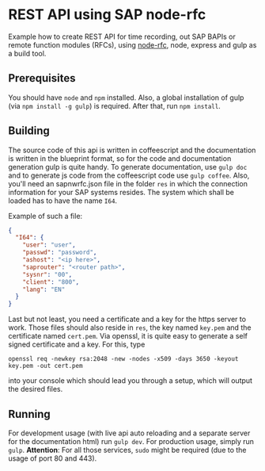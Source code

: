 REST API using SAP node-rfc
===========================

Example how to create REST API for time recording, out SAP BAPIs or remote function modules (RFCs), using 
[node-rfc](https://github.com/SAP/node-rfc), node,
express and gulp as a build tool. 

## Prerequisites
You should have `node` and `npm` installed. Also, a global installation of gulp (via `npm install -g gulp`) is required.
After that, run `npm install`.

## Building
The source code of this api is written in coffeescript and the documentation is written in the blueprint format, so for
the code and documentation generation gulp is quite handy. To generate documentation, use `gulp doc` and to generate
js code from the coffeescript code use `gulp coffee`. Also, you'll need an sapnwrfc.json file in the folder
`res` in which the connection information for your SAP systems resides. The system which shall be
loaded has to have the name `I64`.

Example of such a file:

```json
{
  "I64": {
    "user": "user",
    "passwd": "password",
    "ashost": "<ip here>",
    "saprouter": "<router path>",
    "sysnr": "00",
    "client": "800",
    "lang": "EN"
  }
}
```

Last but not least, you need a certificate and a key for the https server to work. Those files should also reside
in `res`, the key named `key.pem` and the certificate named `cert.pem`. Via openssl, it is quite easy to generate
a self signed certificate and a key. For this, type

    openssl req -newkey rsa:2048 -new -nodes -x509 -days 3650 -keyout key.pem -out cert.pem
    
into your console which should lead you through a setup, which will output the desired files.

## Running
For development usage (with live api auto reloading and a
separate server for the documentation html) run `gulp dev`. For production usage, simply run `gulp`. __Attention__:
For all those services, `sudo` might be required (due to the usage of port 80 and 443). 
